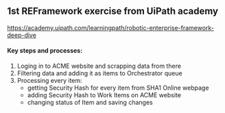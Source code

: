 ## 1st REFramework exercise from UiPath academy

https://academy.uipath.com/learningpath/robotic-enterprise-framework-deep-dive


#### Key steps and processes:
1. Loging in to ACME website and scrapping data from there
2. Filtering data and adding it as items to Orchestrator queue
3. Processing every item:
   - getting Security Hash for every item from SHA1 Online webpage
   - adding Security Hash to Work Items on ACME website
   - changing status of Item and saving changes
